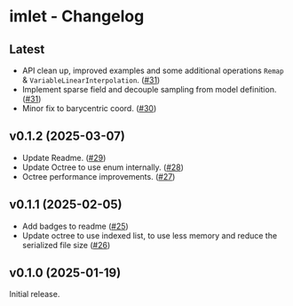 # imlet - Changelog

## Latest
- API clean up, improved examples and some additional operations `Remap` & `VariableLinearInterpolation`. ([#31](https://github.com/joelhi/imlet-rs/pull/31))
- Implement sparse field and decouple sampling from model definition. ([#31](https://github.com/joelhi/imlet-rs/pull/31))
- Minor fix to barycentric coord. ([#30](https://github.com/joelhi/imlet-rs/pull/30))

## v0.1.2 (2025-03-07)
- Update Readme. ([#29](https://github.com/joelhi/imlet-rs/pull/29))
- Update Octree to use enum internally. ([#28](https://github.com/joelhi/imlet-rs/pull/28))
- Octree performance improvements. ([#27](https://github.com/joelhi/imlet-rs/pull/27))

## v0.1.1 (2025-02-05)
- Add badges to readme ([#25](https://github.com/joelhi/imlet-rs/pull/25))
- Update octree to use indexed list, to use less memory and reduce the serialized file size ([#26](https://github.com/joelhi/imlet-rs/pull/26))

## v0.1.0 (2025-01-19)
Initial release.